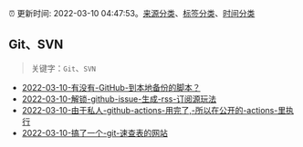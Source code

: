 :alarm_clock: 更新时间: 2022-03-10 04:47:53。[来源分类](../README.md)、[标签分类](../TAGS.md)、[时间分类](../TIMELINE.md)

## Git、SVN


> 关键字：`Git`、`SVN`



- [2022-03-10-有没有-GitHub-到本地备份的脚本？](https://www.v2ex.com/t/839376) 
- [2022-03-10-解锁-github-issue-生成-rss-订阅源玩法](https://www.v2ex.com/t/839371) 
- [2022-03-10-由于私人-github-actions-用完了,-所以在公开的-actions-里执行](https://www.v2ex.com/t/839358) 
- [2022-03-10-搞了一个-git-速查表的网站](https://www.v2ex.com/t/839347) 